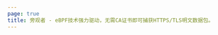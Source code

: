 ```yaml
---
page: true
title: 旁观者 - eBPF技术强力驱动，无需CA证书即可捕获HTTPS/TLS明文数据包。
---
```


<script setup>
import { onMounted, ref } from 'vue';
import Home from '@theme/components/HomeZh.vue'
import ImageCarousel from '@theme/components/ImageCarousel.vue'
import { fetchReleaseTag } from '../../.vitepress/githubReleases'

const images = ref([
  '/assets/ecapture_tls_https.gif',
  '/assets/ecapture_sshkeylog.gif',
  '/assets/ecapture_pcapng.gif',
  '/assets/gnutls-github-wireshark.png',
  '/assets/gnutls-github-wireshark-1.png',
  '/assets/ecapture_http3_quic_decrypt.jpg'
])

const imageDurations = [
  15000,
  11000,
  10000,
  5000,
  5000,
  5000
]

const carouselTitle = '功能展示'
const carouselSubtitle = '捕获OpenSSL、GnuTLS的密钥、明文通讯。支持HTTP/3 QUIC、IPv6、TLS 1.3等。'

onMounted(() => {
  fetchReleaseTag()
})
</script>

<Home />
<ImageCarousel 
  :images="images" 
  :title="carouselTitle"
  :subtitle="carouselSubtitle"
/>

